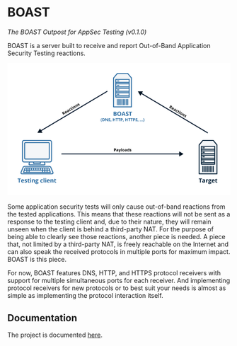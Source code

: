 # BOAST
_The BOAST Outpost for AppSec Testing (v0.1.0)_

BOAST is a server built to receive and report Out-of-Band Application Security Testing reactions.

<p align="center">
  <img src="./docs/boast.png" alt="BOAST overview">
</p>

Some application security tests will only cause out-of-band reactions from the tested
applications. This means that these reactions will not be sent as a response to the
testing client and, due to their nature, they will remain unseen when the client is
behind a third-party NAT. For the purpose of being able to clearly see those reactions,
another piece is needed. A piece that, not limited by a third-party NAT, is freely
reachable on the Internet and can also speak the received protocols in multiple ports
for maximum impact. BOAST is this piece.

For now, BOAST features DNS, HTTP, and HTTPS protocol receivers with support for
multiple simultaneous ports for each receiver. And implementing protocol receivers for
new protocols or to best suit your needs is almost as simple as implementing the
protocol interaction itself.

## Documentation

The project is documented [here](https://github.com/marcoagner/boast/tree/master/docs).
